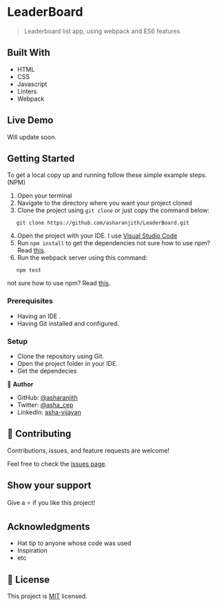 # LeaderBoard
> Leaderboard list app, using webpack and ES6 features

## Built With
- HTML
- CSS
- Javascript
- Linters
- Webpack


## Live Demo
Will update soon.


## Getting Started
To get a local copy up and running follow these simple example steps. (NPM)
1. Open your terminal
2. Navigate to the directory where you want your project cloned
3. Clone the project using `git clone` or just copy the command below:
```  
   git clone https://github.com/asharanjith/LeaderBoard.git
```   
4. Open the project with your IDE. I use [Visual Studio Code](https://code.visualstudio.com/download)
5. Run `npm install` to get the dependencies
   not sure how to use npm? Read [this](https://docs.npmjs.com/downloading-and-installing-node-js-and-npm).
6. Run the webpack server using this command:
``` 
   npm test
```  
  not sure how to use npm? Read [this](https://docs.npmjs.com/downloading-and-installing-node-js-and-npm).

### Prerequisites
- Having an IDE .
- Having Git installed and configured.

### Setup
- Clone the repository using Git.
- Open the project folder in your IDE.
- Get the dependecies


👤 **Author**

- GitHub: [@asharanjith](https://github.com/asharanjith)
- Twitter: [@asha_cep](https://twitter.com/asha_cep)
- LinkedIn: [asha-vijayan](www.linkedin.com/in/ashavijayan)

## 🤝 Contributing

Contributions, issues, and feature requests are welcome!

Feel free to check the [issues page](../../issues/).

## Show your support

Give a ⭐️ if you like this project!

## Acknowledgments

- Hat tip to anyone whose code was used
- Inspiration
- etc

## 📝 License

This project is [MIT](./LICENSE) licensed.